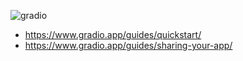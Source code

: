 
![gradio](https://www.gradio.app/_app/immutable/assets/gradio.26ec459c.svg)

- <https://www.gradio.app/guides/quickstart/>
- <https://www.gradio.app/guides/sharing-your-app/>
